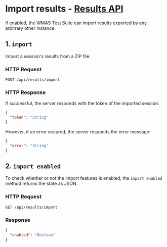 # Import results - [Results API](../README.md#results-api)

If enabled, the WMAS Test Suite can import results exported by any arbitrary other instance.

## 1. `import`

Import a session's results from a ZIP file.

### HTTP Request

`POST /api/results/import`

### HTTP Response

If successful, the server responds with the token of the imported session:

```json
{
  "token": "String"
}
```

However, if an error occured, the server responds the error message:

```json
{
  "error": "String"
}
```

## 2. `import enabled` <a name="enabled"></a>

To check whether or not the import features is enabled, the `import enabled` method returns the state as JSON.

### HTTP Request

`GET /api/results/import`

### Response

```json
{
  "enabled": "Boolean"
}
```
